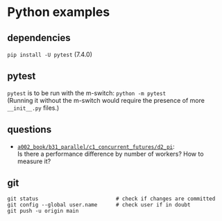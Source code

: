 # Python examples

## dependencies

`pip install -U pytest` (7.4.0)


## pytest

`pytest` is to be run with the m-switch: `python -m pytest`<br>
(Running it without the m-switch would require the presence of more `__init__.py` files.)


## questions

* [`a002_book/b31_parallel/c1_concurrent_futures/d2_pi`](a002_book/b31_parallel/c1_concurrent_futures/d2_pi):<br>
Is there a performance difference by number of workers? How to measure it?


## git

```
git status                         # check if changes are committed
git config --global user.name      # check user if in doubt
git push -u origin main
```
